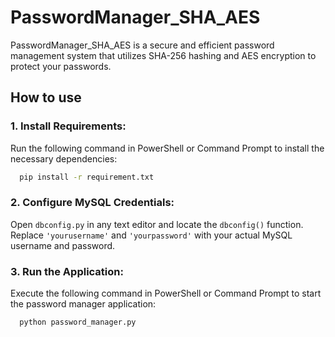 
# PasswordManager_SHA_AES

PasswordManager_SHA_AES is a secure and efficient password management system that utilizes SHA-256 hashing and AES encryption to protect your passwords.



## How to use

###  1. Install Requirements:
Run the following command in PowerShell or Command Prompt to install the necessary dependencies:
```bash
  pip install -r requirement.txt
```
  
###  2. Configure MySQL Credentials:
Open `dbconfig.py` in any text editor and locate the `dbconfig()` function.
    Replace `'yourusername'` and `'yourpassword'` with your actual MySQL username and password. 

###  3. Run the Application:
    
Execute the following command in PowerShell or Command Prompt to start the password manager application:
```bash
  python password_manager.py
```
